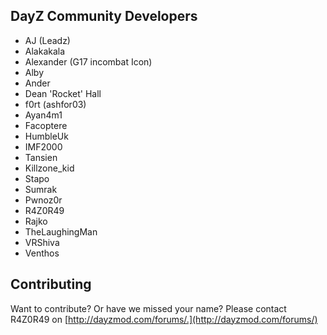 DayZ Community Developers
-------


* AJ (Leadz)
* Alakakala
* Alexander (G17 incombat Icon)
* Alby
* Ander
* Dean 'Rocket' Hall
* f0rt (ashfor03)
* Ayan4m1
* Facoptere
* HumbleUk
* IMF2000
* Tansien
* Killzone_kid
* Stapo
* Sumrak
* Pwnoz0r
* R4Z0R49
* Rajko
* TheLaughingMan
* VRShiva
* Venthos


Contributing
------------
Want to contribute? Or have we missed your name?
Please contact R4Z0R49 on [http://dayzmod.com/forums/.](http://dayzmod.com/forums/)


